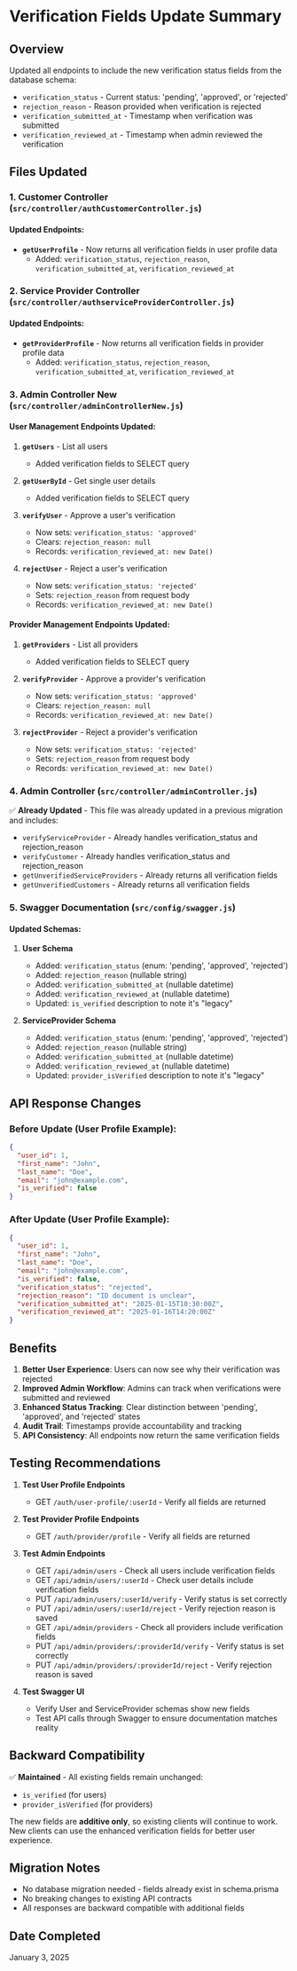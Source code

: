 # Verification Fields Update Summary

## Overview
Updated all endpoints to include the new verification status fields from the database schema:
- `verification_status` - Current status: 'pending', 'approved', or 'rejected'
- `rejection_reason` - Reason provided when verification is rejected
- `verification_submitted_at` - Timestamp when verification was submitted
- `verification_reviewed_at` - Timestamp when admin reviewed the verification

## Files Updated

### 1. Customer Controller (`src/controller/authCustomerController.js`)

#### Updated Endpoints:
- **`getUserProfile`** - Now returns all verification fields in user profile data
  - Added: `verification_status`, `rejection_reason`, `verification_submitted_at`, `verification_reviewed_at`

### 2. Service Provider Controller (`src/controller/authserviceProviderController.js`)

#### Updated Endpoints:
- **`getProviderProfile`** - Now returns all verification fields in provider profile data
  - Added: `verification_status`, `rejection_reason`, `verification_submitted_at`, `verification_reviewed_at`

### 3. Admin Controller New (`src/controller/adminControllerNew.js`)

#### User Management Endpoints Updated:

1. **`getUsers`** - List all users
   - Added verification fields to SELECT query
   
2. **`getUserById`** - Get single user details
   - Added verification fields to SELECT query
   
3. **`verifyUser`** - Approve a user's verification
   - Now sets: `verification_status: 'approved'`
   - Clears: `rejection_reason: null`
   - Records: `verification_reviewed_at: new Date()`
   
4. **`rejectUser`** - Reject a user's verification
   - Now sets: `verification_status: 'rejected'`
   - Sets: `rejection_reason` from request body
   - Records: `verification_reviewed_at: new Date()`

#### Provider Management Endpoints Updated:

1. **`getProviders`** - List all providers
   - Added verification fields to SELECT query
   
2. **`verifyProvider`** - Approve a provider's verification
   - Now sets: `verification_status: 'approved'`
   - Clears: `rejection_reason: null`
   - Records: `verification_reviewed_at: new Date()`
   
3. **`rejectProvider`** - Reject a provider's verification
   - Now sets: `verification_status: 'rejected'`
   - Sets: `rejection_reason` from request body
   - Records: `verification_reviewed_at: new Date()`

### 4. Admin Controller (`src/controller/adminController.js`)

✅ **Already Updated** - This file was already updated in a previous migration and includes:
- `verifyServiceProvider` - Already handles verification_status and rejection_reason
- `verifyCustomer` - Already handles verification_status and rejection_reason
- `getUnverifiedServiceProviders` - Already returns all verification fields
- `getUnverifiedCustomers` - Already returns all verification fields

### 5. Swagger Documentation (`src/config/swagger.js`)

#### Updated Schemas:

1. **User Schema**
   - Added: `verification_status` (enum: 'pending', 'approved', 'rejected')
   - Added: `rejection_reason` (nullable string)
   - Added: `verification_submitted_at` (nullable datetime)
   - Added: `verification_reviewed_at` (nullable datetime)
   - Updated: `is_verified` description to note it's "legacy"

2. **ServiceProvider Schema**
   - Added: `verification_status` (enum: 'pending', 'approved', 'rejected')
   - Added: `rejection_reason` (nullable string)
   - Added: `verification_submitted_at` (nullable datetime)
   - Added: `verification_reviewed_at` (nullable datetime)
   - Updated: `provider_isVerified` description to note it's "legacy"

## API Response Changes

### Before Update (User Profile Example):
```json
{
  "user_id": 1,
  "first_name": "John",
  "last_name": "Doe",
  "email": "john@example.com",
  "is_verified": false
}
```

### After Update (User Profile Example):
```json
{
  "user_id": 1,
  "first_name": "John",
  "last_name": "Doe",
  "email": "john@example.com",
  "is_verified": false,
  "verification_status": "rejected",
  "rejection_reason": "ID document is unclear",
  "verification_submitted_at": "2025-01-15T10:30:00Z",
  "verification_reviewed_at": "2025-01-16T14:20:00Z"
}
```

## Benefits

1. **Better User Experience**: Users can now see why their verification was rejected
2. **Improved Admin Workflow**: Admins can track when verifications were submitted and reviewed
3. **Enhanced Status Tracking**: Clear distinction between 'pending', 'approved', and 'rejected' states
4. **Audit Trail**: Timestamps provide accountability and tracking
5. **API Consistency**: All endpoints now return the same verification fields

## Testing Recommendations

1. **Test User Profile Endpoints**
   - GET `/auth/user-profile/:userId` - Verify all fields are returned
   
2. **Test Provider Profile Endpoints**
   - GET `/auth/provider/profile` - Verify all fields are returned
   
3. **Test Admin Endpoints**
   - GET `/api/admin/users` - Check all users include verification fields
   - GET `/api/admin/users/:userId` - Check user details include verification fields
   - PUT `/api/admin/users/:userId/verify` - Verify status is set correctly
   - PUT `/api/admin/users/:userId/reject` - Verify rejection reason is saved
   - GET `/api/admin/providers` - Check all providers include verification fields
   - PUT `/api/admin/providers/:providerId/verify` - Verify status is set correctly
   - PUT `/api/admin/providers/:providerId/reject` - Verify rejection reason is saved

4. **Test Swagger UI**
   - Verify User and ServiceProvider schemas show new fields
   - Test API calls through Swagger to ensure documentation matches reality

## Backward Compatibility

✅ **Maintained** - All existing fields remain unchanged:
- `is_verified` (for users)
- `provider_isVerified` (for providers)

The new fields are **additive only**, so existing clients will continue to work. New clients can use the enhanced verification fields for better user experience.

## Migration Notes

- No database migration needed - fields already exist in schema.prisma
- No breaking changes to existing API contracts
- All responses are backward compatible with additional fields

## Date Completed
January 3, 2025
